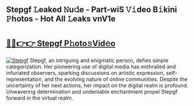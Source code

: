 ## Stepgf 𝙻eaked 𝙽u𝚍e - Part-wiS 𝚅𝚒deo B𝚒kini 𝙿hotos - Hot All 𝙻eaks vnV1e

# <h2><a href="http://ld6qh03.urlbe.top/?page=Stepgf">🔗🔗👉👉 Stepgf P𝚑oto𝚜Vid𝚎o</a></h2>

[![Stepgf](https://i.imgur.com/eBuTRDB.gif)](http://ld6qh03.urlbe.top/?page=Stepgf)
Stepgf, an intriguing and enigmatic person, defies simple categorization. Her pioneering use of digital media has enthralled and infuriated observers, sparking discussions on artistic expression, self-representation, and the evolving nature of online communities. Despite the uncertainty of her next actions, her impact on the digital realm is profound. Unwavering determination and undeniable enchantment propel Stepgf forward in the virtual realm.
